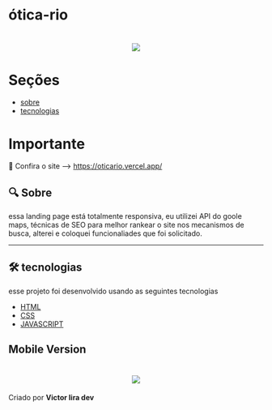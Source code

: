 # ótica-rio

<h1 align="center" >
    <img src="https://ik.imagekit.io/mcvhbcq4zu/oticario_pdte_a9ek.gif">
</h1>

# Seções
- [sobre](#Sobre)
- [tecnologias](#technologies)

# Importante

:key: Confira o site --> https://oticario.vercel.app/

## :mag: Sobre

essa landing page está totalmente responsiva, eu utilizei API do goole maps, técnicas de SEO para melhor rankear o site nos mecanismos de busca, alterei e coloquei funcionaliades que foi solicitado.

---

 
## 🛠 tecnologias
esse projeto foi desenvolvido usando as seguintes tecnologias

- [HTML](https://developer.mozilla.org/en-US/docs/Web/HTML)
- [CSS](https://developer.mozilla.org/en-US/docs/Web/CSS)
- [JAVASCRIPT](https://www.javascript.com/)

## Mobile Version

<h1 align="center" >
    <img src="https://ik.imagekit.io/Victorliradev/Animated_GIF-downsized__1__p9hVnVB59.gif">
</h1>

Criado por **Victor lira dev**

